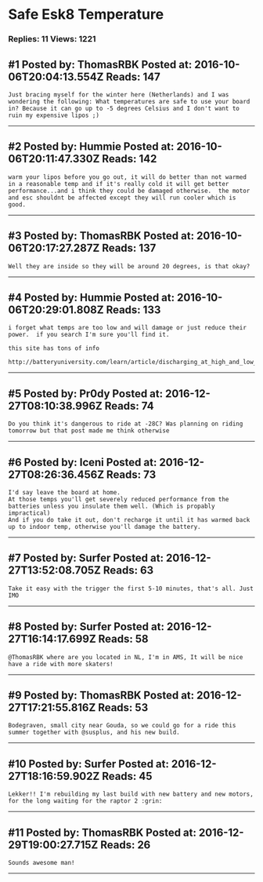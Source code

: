 # Safe Esk8 Temperature

### Replies: 11 Views: 1221

## \#1 Posted by: ThomasRBK Posted at: 2016-10-06T20:04:13.554Z Reads: 147

```
Just bracing myself for the winter here (Netherlands) and I was wondering the following: What temperatures are safe to use your board in? Because it can go up to -5 degrees Celsius and I don't want to ruin my expensive lipos ;)
```

---
## \#2 Posted by: Hummie Posted at: 2016-10-06T20:11:47.330Z Reads: 142

```
warm your lipos before you go out, it will do better than not warmed in a reasonable temp and if it's really cold it will get better performance...and i think they could be damaged otherwise.  the motor and esc shouldnt be affected except they will run cooler which is good.
```

---
## \#3 Posted by: ThomasRBK Posted at: 2016-10-06T20:17:27.287Z Reads: 137

```
Well they are inside so they will be around 20 degrees, is that okay?
```

---
## \#4 Posted by: Hummie Posted at: 2016-10-06T20:29:01.808Z Reads: 133

```
i forget what temps are too low and will damage or just reduce their power.  if you search I'm sure you'll find it.

this site has tons of info

http://batteryuniversity.com/learn/article/discharging_at_high_and_low_temperatures
```

---
## \#5 Posted by: Pr0dy Posted at: 2016-12-27T08:10:38.996Z Reads: 74

```
Do you think it's dangerous to ride at -28C? Was planning on riding tomorrow but that post made me think otherwise
```

---
## \#6 Posted by: Iceni Posted at: 2016-12-27T08:26:36.456Z Reads: 73

```
I'd say leave the board at home. 
At those temps you'll get severely reduced performance from the batteries unless you insulate them well. (Which is propably impractical)
And if you do take it out, don't recharge it until it has warmed back up to indoor temp, otherwise you'll damage the battery.
```

---
## \#7 Posted by: Surfer Posted at: 2016-12-27T13:52:08.705Z Reads: 63

```
Take it easy with the trigger the first 5-10 minutes, that's all. Just IMO
```

---
## \#8 Posted by: Surfer Posted at: 2016-12-27T16:14:17.699Z Reads: 58

```
@ThomasRBK where are you located in NL, I'm in AMS, It will be nice have a ride with more skaters!
```

---
## \#9 Posted by: ThomasRBK Posted at: 2016-12-27T17:21:55.816Z Reads: 53

```
Bodegraven, small city near Gouda, so we could go for a ride this summer together with @susplus, and his new build.
```

---
## \#10 Posted by: Surfer Posted at: 2016-12-27T18:16:59.902Z Reads: 45

```
Lekker!! I'm rebuilding my last build with new battery and new motors, for the long waiting for the raptor 2 :grin:
```

---
## \#11 Posted by: ThomasRBK Posted at: 2016-12-29T19:00:27.715Z Reads: 26

```
Sounds awesome man!
```

---
